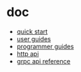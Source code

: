 doc
===

* [quick start](quick_start.md)
* [user guides](user_guides.md)
* [programmer guides](programmer_guides.md)
* [http api](swagger/index.html)
* [grpc api reference](api_reference.md)
